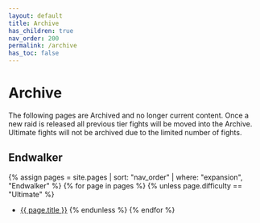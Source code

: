 ```yaml
---
layout: default
title: Archive
has_children: true
nav_order: 200
permalink: /archive
has_toc: false
---
```


# Archive

The following pages are Archived and no longer current content. Once a new raid is released all previous tier fights will be moved into the Archive. Ultimate fights will not be archived due to the limited number of fights. 

## Endwalker

{% assign pages = site.pages | sort: "nav_order" | where: "expansion", "Endwalker" %}
{% for page in pages %}
{% unless page.difficulty == "Ultimate" %}
- <a href="{{ site.baseurl }}{{ page.permalink }}">{{ page.title }}</a>
{% endunless %}
{% endfor %}